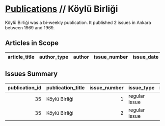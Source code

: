 # [Publications](firstlevel_publications.md) // Köylü Birliği

Köylü Birliği was a bi-weekly publication. It published 2 issues in Ankara between 1969 and 1969.

## Articles in Scope

| article_title   | author_type   | author   | issue_number   | issue_date   | pages   |
|-----------------|---------------|----------|----------------|--------------|---------|

## Issues Summary

|   publication_id | publication_title   |   issue_number | issue_type    |   issue_year |   issue_month |   issue_day |   printing_house_name |
|-----------------:|:--------------------|---------------:|:--------------|-------------:|--------------:|------------:|----------------------:|
|               35 | Köylü Birliği       |              1 | regular issue |         1969 |             8 |           5 |                   nan |
|               35 | Köylü Birliği       |              2 | regular issue |         1969 |             9 |          24 |                   nan |
